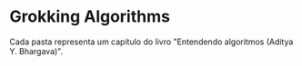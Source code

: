 # Grokking Algorithms
Cada pasta representa um capítulo do livro "Entendendo algoritmos (Aditya Y. Bhargava)".

